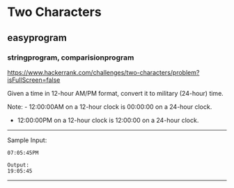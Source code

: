 
# Two Characters

## easyprogram

### stringprogram, comparisionprogram

https://www.hackerrank.com/challenges/two-characters/problem?isFullScreen=false


Given a time in 12-hour AM/PM format, convert it to military (24-hour) time.

Note: - 12:00:00AM on a 12-hour clock is 00:00:00 on a 24-hour clock.
- 12:00:00PM on a 12-hour clock is 12:00:00 on a 24-hour clock.

--- 
Sample Input:
```
07:05:45PM

Output:
19:05:45

```
---

